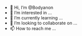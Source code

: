 - 👋 Hi, I’m @Bodyanon
- 👀 I’m interested in ...
- 🌱 I’m currently learning ...
- 💞️ I’m looking to collaborate on ...
- 📫 How to reach me ...

<!---
Bodyanon/Bodyanon is a ✨ special ✨ repository because its `README.md` (this file) appears on your GitHub profile.
You can click the Preview link to take a look at your changes.
--->
